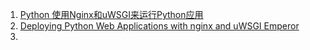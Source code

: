 1. [Python 使用Nginx和uWSGI来运行Python应用](https://www.cnblogs.com/lixiufeng1994/articles/10041238.html)
2. [Deploying Python Web Applications with nginx and uWSGI Emperor](https://chriswarrick.com/blog/2016/02/10/deploying-python-web-apps-with-nginx-and-uwsgi-emperor/)
3. 

